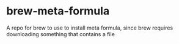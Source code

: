 # brew-meta-formula
A repo for brew to use to install meta formula, since brew requires downloading something that contains a file
